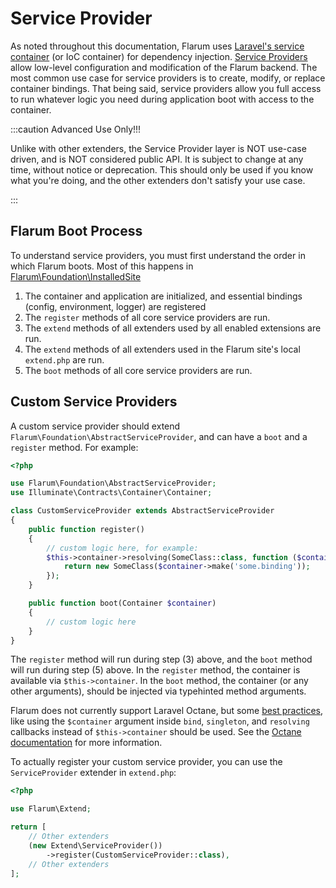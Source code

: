 # Service Provider

As noted throughout this documentation, Flarum uses [Laravel's service container](https://laravel.com/docs/11.x/container) (or IoC container) for dependency injection. [Service Providers](https://laravel.com/docs/11.x/providers) allow low-level configuration and modification of the Flarum backend. The most common use case for service providers is to create, modify, or replace container bindings. That being said, service providers allow you full access to run whatever logic you need during application boot with access to the container.

:::caution Advanced Use Only!!!

Unlike with other extenders, the Service Provider layer is NOT use-case driven, and is NOT considered public API. It is subject to change at any time, without notice or deprecation. This should only be used if you know what you're doing, and the other extenders don't satisfy your use case.

:::

## Flarum Boot Process

To understand service providers, you must first understand the order in which Flarum boots. Most of this happens in [Flarum\Foundation\InstalledSite](https://github.com/flarum/framework/blob/main/framework/core/src/Foundation/InstalledSite.php)

1. The container and application are initialized, and essential bindings (config, environment, logger) are registered
2. The `register` methods of all core service providers are run.
3. The `extend` methods of all extenders used by all enabled extensions are run.
4. The `extend` methods of all extenders used in the Flarum site's local `extend.php` are run.
5. The `boot` methods of all core service providers are run.

## Custom Service Providers

A custom service provider should extend `Flarum\Foundation\AbstractServiceProvider`, and can have a `boot` and a `register` method. For example:

```php
<?php

use Flarum\Foundation\AbstractServiceProvider;
use Illuminate\Contracts\Container\Container;

class CustomServiceProvider extends AbstractServiceProvider
{
    public function register()
    {
        // custom logic here, for example:
        $this->container->resolving(SomeClass::class, function ($container) {
            return new SomeClass($container->make('some.binding'));
        });
    }

    public function boot(Container $container)
    {
        // custom logic here
    }
}
```

The `register` method will run during step (3) above, and the `boot` method will run during step (5) above. In the `register` method, the container is available via `$this->container`. In the `boot` method, the container (or any other arguments), should be injected via typehinted method arguments.

Flarum does not currently support Laravel Octane, but some [best practices](https://laravel.com/docs/11.x/octane#dependency-injection-and-octane), like using the `$container` argument inside `bind`, `singleton`, and `resolving` callbacks instead of `$this->container` should be used. See the [Octane documentation](https://laravel.com/docs/11.x/octane#dependency-injection-and-octane) for more information.

To actually register your custom service provider, you can use the `ServiceProvider` extender in `extend.php`:

```php
<?php

use Flarum\Extend;

return [
    // Other extenders
    (new Extend\ServiceProvider())
        ->register(CustomServiceProvider::class),
    // Other extenders
];
```
